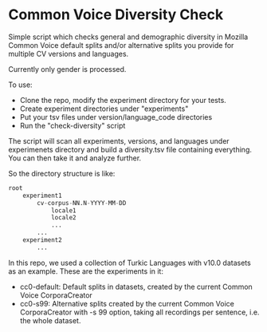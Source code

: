 # Common Voice Diversity Check

Simple script which checks general and demographic diversity in Mozilla Common Voice default splits and/or alternative splits you provide for multiple CV versions and languages.

Currently only gender is processed.

To use:

- Clone the repo, modify the experiment directory for your tests.
- Create experiment directories under "experiments"
- Put your tsv files under version/language_code directories
- Run the "check-diversity" script

The script will scan all experiments, versions, and languages under experimenets directory and build a diversity.tsv file containing everything. You can then take it and analyze further.

So the directory structure is like:

```py
root
    experiment1
        cv-corpus-NN.N-YYYY-MM-DD
            locale1
            locale2
            ...
        ...
    experiment2
        ...
```

In this repo, we used a collection of Turkic Languages with v10.0 datasets as an example. These are the experiments in it:

- cc0-default: Default splits in datasets, created by the current Common Voice CorporaCreator
- cc0-s99: Alternative splits created by the current Common Voice CorporaCreator with -s 99 option, taking all recordings per sentence, i.e. the whole dataset.
